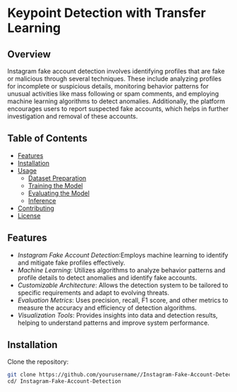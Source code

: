 # Keypoint Detection with Transfer Learning

## Overview
Instagram fake account detection involves identifying profiles that are fake or malicious through several techniques. These include analyzing profiles for incomplete or suspicious details, monitoring behavior patterns for unusual activities like mass following or spam comments, and employing machine learning algorithms to detect anomalies. Additionally, the platform encourages users to report suspected fake accounts, which helps in further investigation and removal of these accounts.

## Table of Contents
- [Features](#features)
- [Installation](#installation)
- [Usage](#usage)
  - [Dataset Preparation](#dataset-preparation)
  - [Training the Model](#training-the-model)
  - [Evaluating the Model](#evaluating-the-model)
  - [Inference](#inference)
- [Contributing](#contributing)
- [License](#license)

## Features
- *Instagram Fake Account Detection*:Employs machine learning to identify and mitigate fake profiles effectively.
- *Machine Learning*: Utilizes algorithms to analyze behavior patterns and profile details to detect anomalies and identify fake accounts.
- *Customizable Architecture*: Allows the detection system to be tailored to specific requirements and adapt to evolving threats.
- *Evaluation Metrics*: Uses precision, recall, F1 score, and other metrics to measure the accuracy and efficiency of detection algorithms.
- *Visualization Tools*: Provides insights into data and detection results, helping to understand patterns and improve system performance.






## Installation
Clone the repository:
```bash
git clone https://github.com/yourusername//Instagram-Fake-Account-Detection.git
cd/ Instagram-Fake-Account-Detection
